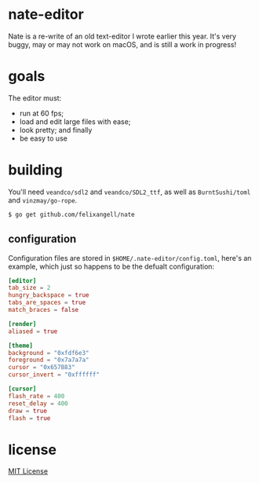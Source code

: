 # nate-editor
Nate is a re-write of an old text-editor I wrote earlier this year. It's
very buggy, may or may not work on macOS, and is still a work in progress!

# goals
The editor must:

* run at 60 fps;
* load and edit large files with ease;
* look pretty; and finally
* be easy to use 

# building
You'll need `veandco/sdl2` and `veandco/SDL2_ttf`, as well as `BurntSushi/toml` and `vinzmay/go-rope`.

```bash
$ go get github.com/felixangell/nate
```

## configuration
Configuration files are stored in `$HOME/.nate-editor/config.toml`, here's
an example, which just so happens to be the defualt configuration:

```toml
[editor]
tab_size = 2
hungry_backspace = true
tabs_are_spaces = true
match_braces = false

[render]
aliased = true

[theme]
background = "0xfdf6e3"
foreground = "0x7a7a7a"
cursor = "0x657B83"
cursor_invert = "0xffffff"

[cursor]
flash_rate = 400
reset_delay = 400
draw = true
flash = true
```

# license
[MIT License](/LICENSE)
